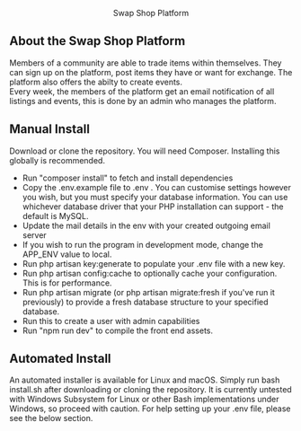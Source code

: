 <p align="center">
   Swap Shop Platform
</p>

## About the Swap Shop Platform
Members of a community are able to trade items within themselves. They can sign up on the platform, post items they have or want for exchange. The platform also offers the abilty to create events. <br/>
Every week, the members of the platform get an email notification of all listings and events, this is done by an admin who manages the platform.


## Manual Install
Download or clone the repository.
You will need Composer. Installing this globally is recommended.
* Run "composer install" to fetch and install dependencies
* Copy the .env.example file to .env . You can customise settings however you wish, but you must specify your database information. You can use whichever database driver that your PHP installation can support - the default is MySQL.
* Update the mail details in the env with your created outgoing email server
* If you wish to run the program in development mode, change the APP_ENV value to local.
* Run php artisan key:generate to populate your .env file with a new key.
* Run php artisan config:cache to optionally cache your configuration. This is for performance.
* Run php artisan migrate (or php artisan migrate:fresh if you've run it previously) to provide a fresh database structure to your specified database.
* Run this to create a user with admin capabilities
* Run "npm run dev" to compile the front end assets.


## Automated Install
An automated installer is available for Linux and macOS. Simply run bash install.sh after downloading or cloning the repository. It is currently untested with Windows Subsystem for Linux or other Bash
implementations under Windows, so proceed with caution. For help setting up your .env file, please see the below section.






